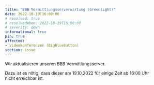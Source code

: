 ```yaml
---
title: "BBB Vermittlungsserverwartung (Greenlight)"
date: 2022-10-19T16:00:00
# resolved: true
# resolvedWhen: 2022-10-19T16:00:00
# severity: down
informational: true
pin: true 
affected:
- Videokonferenzen (BigBlueButton)
section: issue
---
```


Wir aktualisieren unseren BBB Vermittlungsserver.

Dazu ist es nötig, dass dieser am 19.10.2022 für einige Zeit ab 16:00 Uhr nicht erreichbar ist.
